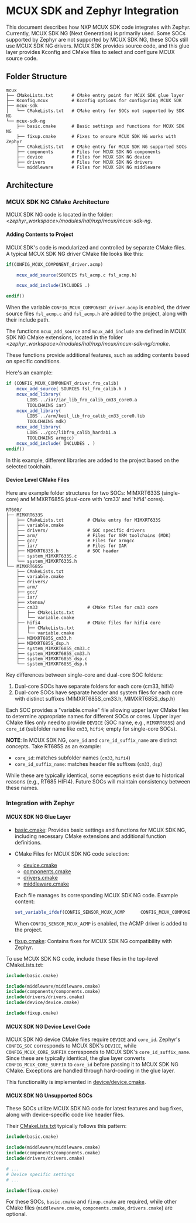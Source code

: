 # MCUX SDK and Zephyr Integration

This document describes how NXP MCUX SDK code integrates with Zephyr.
Currently, MCUX SDK NG (Next Generation) is primarily used.
Some SOCs supported by Zephyr are not supported by MCUX SDK NG,
these SOCs still use MCUX SDK NG drivers. MCUX SDK provides source code,
and this glue layer provides Kconfig and CMake files to select and
configure MCUX source code.

## Folder Structure

```
mcux
├── CMakeLists.txt       # CMake entry point for MCUX SDK glue layer
├── Kconfig.mcux         # Kconfig options for configuring MCUX SDK
├── mcux-sdk
│   └── CMakeLists.txt   # CMake entry for SOCs not supported by SDK NG
└── mcux-sdk-ng
    ├── basic.cmake      # Basic settings and functions for MCUX SDK NG
    ├── fixup.cmake      # Fixes to ensure MCUX SDK NG works with Zephyr
    ├── CMakeLists.txt   # CMake entry for MCUX SDK NG supported SOCs
    ├── components       # Files for MCUX SDK NG components
    ├── device           # Files for MCUX SDK NG device
    ├── drivers          # Files for MCUX SDK NG drivers
    └── middleware       # Files for MCUX SDK NG middleware
```

## Architecture

### MCUX SDK NG CMake Architecture

MCUX SDK NG code is located in the folder:
*<zephyr_workspace>/modules/hal/nxp/mcux/mcux-sdk-ng*.

#### Adding Contents to Project

MCUX SDK's code is modularized and controlled by separate CMake files.
A typical MCUX SDK NG driver CMake file looks like this:

```cmake
if(CONFIG_MCUX_COMPONENT_driver.acmp)

    mcux_add_source(SOURCES fsl_acmp.c fsl_acmp.h)

    mcux_add_include(INCLUDES .)

endif()
```

When the variable `CONFIG_MCUX_COMPONENT_driver.acmp` is enabled, the driver source
files `fsl_acmp.c` and `fsl_acmp.h` are added to the project, along with
their include path.

The functions `mcux_add_source` and `mcux_add_include` are defined in MCUX SDK NG
CMake extensions, located in the folder
*<zephyr_workspace>/modules/hal/nxp/mcux/mcux-sdk-ng/cmake*.

These functions provide additional features, such as adding contents
based on specific conditions.

Here's an example:

```cmake
if (CONFIG_MCUX_COMPONENT_driver.fro_calib)
    mcux_add_source( SOURCES fsl_fro_calib.h )
    mcux_add_library(
        LIBS ../iar/iar_lib_fro_calib_cm33_core0.a
        TOOLCHAINS iar)
    mcux_add_library(
        LIBS ../arm/keil_lib_fro_calib_cm33_core0.lib
        TOOLCHAINS mdk)
    mcux_add_library(
        LIBS ../gcc/libfro_calib_hardabi.a
        TOOLCHAINS armgcc)
    mcux_add_include( INCLUDES . )
endif()
```

In this example, different libraries are added to the project based on
the selected toolchain.

#### Device Level CMake Files

Here are example folder structures for two SOCs: MIMXRT633S (single-core) and
MIMXRT685S (dual-core with 'cm33' and 'hifi4' cores).

```
RT600/
├── MIMXRT633S
│   ├── CMakeLists.txt         # CMake entry for MIMXRT633S
│   ├── variable.cmake
│   ├── drivers/               # SOC specific drivers
│   ├── arm/                   # Files for ARM toolchains (MDK)
│   ├── gcc/                   # Files for armgcc
│   ├── iar/                   # Files for IAR
│   ├── MIMXRT633S.h           # SOC header
│   ├── system_MIMXRT633S.c
│   └── system_MIMXRT633S.h
└── MIMXRT685S
    ├── CMakeLists.txt
    ├── variable.cmake
    ├── drivers/
    ├── arm/
    ├── gcc/
    ├── iar/
    ├── xtensa/
    ├── cm33                   # CMake files for cm33 core
    │   ├── CMakeLists.txt
    │   └── variable.cmake
    ├── hifi4                  # CMake files for hifi4 core
    │   ├── CMakeLists.txt
    │   └── variable.cmake
    ├── MIMXRT685S_cm33.h
    ├── MIMXRT685S_dsp.h
    ├── system_MIMXRT685S_cm33.c
    ├── system_MIMXRT685S_cm33.h
    ├── system_MIMXRT685S_dsp.c
    └── system_MIMXRT685S_dsp.h
```

Key differences between single-core and dual-core SOC folders:
1. Dual-core SOCs have separate folders for each core (cm33, hifi4)
2. Dual-core SOCs have separate header and system files for
   each core with distinct suffixes (MIMXRT685S_cm33.h, MIMXRT685S_dsp.h)

Each SOC provides a "variable.cmake" file allowing upper layer CMake files
to determine appropriate names for different SOCs or cores. Upper layer
CMake files only need to provide `DEVICE` (SOC name, e.g., `MIMXRT685S`)
and `core_id` (subfolder name like `cm33`, `hifi4`; empty for single-core SOCs).

**NOTE**:
In MCUX SDK NG, `core_id` and `core_id_suffix_name` are distinct concepts.
Take RT685S as an example:
- `core_id`: matches subfolder names (`cm33`, `hifi4`)
- `core_id_suffix_name`: matches header file suffixes (`cm33`, `dsp`)

While these are typically identical, some exceptions exist due to
historical reasons (e.g., RT685 HIFI4). Future SOCs will maintain
consistency between these names.

### Integration with Zephyr

#### MCUX SDK NG Glue Layer

- [basic.cmake](./mcux-sdk-ng/basic.cmake): Provides basic settings and functions for MCUX SDK NG,
  including necessary CMake extensions and additional function definitions.

- CMake Files for MCUX SDK NG code selection:
  - [device.cmake](./mcux-sdk-ng/device/device.cmake)
  - [components.cmake](./mcux-sdk-ng/components/components.cmake)
  - [drivers.cmake](./mcux-sdk-ng/drivers/drivers.cmake)
  - [middleware.cmake](./mcux-sdk-ng/middleware/middleware.cmake)

  Each file manages its corresponding MCUX SDK NG code. Example content:

  ```cmake
  set_variable_ifdef(CONFIG_SENSOR_MCUX_ACMP      CONFIG_MCUX_COMPONENT_driver.acmp)
  ```
  When `CONFIG_SENSOR_MCUX_ACMP` is enabled, the ACMP driver is added to the project.

- [fixup.cmake](./mcux-sdk-ng/fixup.cmake): Contains fixes for MCUX SDK NG
  compatibility with Zephyr.

To use MCUX SDK NG code, include these files in the top-level CMakeLists.txt:

```cmake
include(basic.cmake)

include(middleware/middleware.cmake)
include(components/components.cmake)
include(drivers/drivers.cmake)
include(device/device.cmake)

include(fixup.cmake)
```

#### MCUX SDK NG Device Level Code

MCUX SDK NG device CMake files require `DEVICE` and `core_id`.
Zephyr's `CONFIG_SOC` corresponds to MCUX SDK's `DEVICE`, while
`CONFIG_MCUX_CORE_SUFFIX` corresponds to MCUX SDK's `core_id_suffix_name`.
Since these are typically identical, the glue layer converts
`CONFIG_MCUX_CORE_SUFFIX` to `core_id` before passing it to
MCUX SDK NG CMake. Exceptions are handled through hard-coding
in the glue layer.

This functionality is implemented in
[device/device.cmake](./mcux-sdk-ng/device/device.cmake).

#### MCUX SDK NG Unsupported SOCs

These SOCs utilize MCUX SDK NG code for latest features and bug fixes,
along with device-specific code like header files.

Their [CMakeLists.txt](./mcux-sdk/CMakeLists.txt) typically follows this pattern:

```cmake
include(basic.cmake)

include(middleware/middleware.cmake)
include(components/components.cmake)
include(drivers/drivers.cmake)

# ...
# Device specific settings
# ...

include(fixup.cmake)
```

For these SOCs, `basic.cmake` and `fixup.cmake` are required,
while other CMake files (`middleware.cmake`, `components.cmake`, `drivers.cmake`)
are optional.